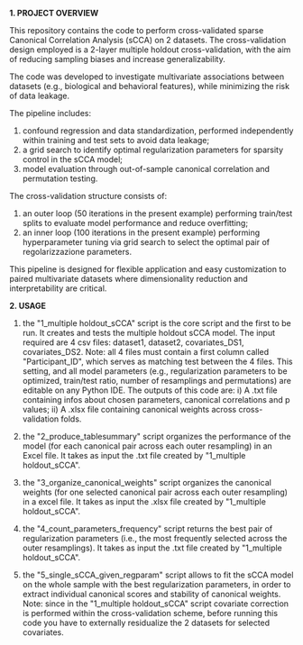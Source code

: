 **1. PROJECT OVERVIEW**
   
This repository contains the code to perform cross-validated sparse Canonical Correlation Analysis (sCCA) on 2 datasets. The cross-validation design employed is a 2-layer multiple holdout cross-validation, with the aim of reducing sampling biases and increase generalizability. 

The code was developed to investigate multivariate associations between datasets (e.g., biological and behavioral features), while minimizing the risk of data leakage.

The pipeline includes:
1) confound regression and data standardization, performed independently within training and test sets to avoid data leakage;
3) a grid search to identify optimal regularization parameters for sparsity control in the sCCA model;
4) model evaluation through out-of-sample canonical correlation and permutation testing.

The cross-validation structure consists of:
1) an outer loop (50 iterations in the present example) performing train/test splits to evaluate model performance and reduce overfitting;
2) an inner loop (100 iterations in the present example) performing hyperparameter tuning via grid search to select the optimal pair of regolarizzazione parameters.

This pipeline is designed for flexible application and easy customization to paired multivariate datasets where dimensionality reduction and interpretability are critical.



**2. USAGE**

1) the "1_multiple holdout_sCCA" script is the core script and the first to be run. It creates and tests the multiple holdout sCCA model. The input required are 4 csv files: dataset1, dataset2, covariates_DS1, covariates_DS2. Note: all 4 files must contain a first column called "Participant_ID", which serves as matching test between the 4 files. This setting, and all model parameters (e.g., regularization parameters to be optimized, train/test ratio, number of resamplings and permutations) are editable on any Python IDE. The outputs of this code are: i) A .txt file containing infos about chosen parameters, canonical correlations and p values; ii) A .xlsx file containing canonical weights across cross-validation folds.

2) the "2_produce_tablesummary" script organizes the performance of the model (for each canonical pair across each outer resampling) in an Excel file. It takes as input the .txt file created by "1_multiple holdout_sCCA".

3) the "3_organize_canonical_weights" script organizes the canonical weights (for one selected canonical pair across each outer resampling) in a excel file. It takes as input the .xlsx file created by "1_multiple holdout_sCCA".

4) the "4_count_parameters_frequency" script returns the best pair of regularization parameters (i.e., the most frequently selected across the outer resamplings). It takes as input the .txt file created by "1_multiple holdout_sCCA".

5) the "5_single_sCCA_given_regparam" script allows to fit the sCCA model on the whole sample with the best regularization parameters, in order to extract individual canonical scores and stability of canonical weights. Note: since in the "1_multiple holdout_sCCA" script covariate correction is performed within the cross-validation scheme, before running this code you have to externally residualize the 2 datasets for selected covariates.
